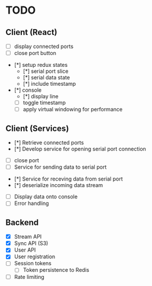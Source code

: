 # TODO

## Client (React)
- [ ] display connected ports
- [ ] close port button
- [*] setup redux states
    - [*] serial port slice
    - [*] serial data state
    - [*] include timestamp
- [*] console
    - [*] display line
    - [ ] toggle timestamp
    - [ ] apply virtual windowing for performance

## Client (Services)
- [*] Retrieve connected ports
- [*] Develop service for opening serial port connection
- [ ] close port
- [ ] Service for sending data to serial port
- [*] Service for receving data from serial port
- [*] deserialize incoming data stream
- [ ] Display data onto console
- [ ] Error handling

## Backend
- [x] Stream API
- [x] Sync API (S3)
- [x] User API
- [x] User registration
- [ ] Session tokens
    - [ ] Token persistence to Redis
- [ ] Rate limiting
